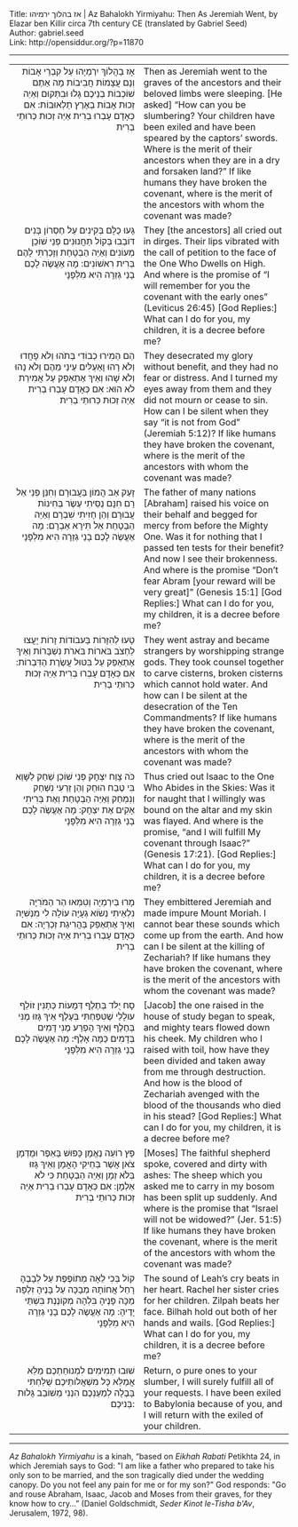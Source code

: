 <html>
<head></head>
<body>
Title: אז בהלוך ירמיהו | Az Bahalokh Yirmiyahu: Then As Jeremiah Went, by Elazar ben Killir circa 7th century CE (translated by Gabriel Seed)<br />
Author: gabriel.seed<br />
Link: http://opensiddur.org/?p=11870
<p />
<hr />

<table style="margin-left: auto;margin-right: auto;"><tbody>
<tr><td style="vertical-align: top;" width="46%">
<div class="liturgy" style="text-align: right;"><span lang="he">
אָז בַהֲלוֹךְ יִרְמְיָהוּ עַל קִבְרֵי אָבוֹת וְנָם עֲצָמוֹת חֲבִיבוֹת מָה אַתֶם שׁוֹכְבוֹת בְנֵיכֶם גָלוּ וּבִתְּקוּם וְאַיֵה זְכוּת אָבוֹת בְאֶרֶץ תַלְאוּבוֹת: 
אִם כְּאָדָם עָבְרוּ בְרִית אַיֵּה זְכוּת כְּרוּתֵי בְרִית 
</span></div>
</td>
 
<td style="vertical-align:top;" width="53%">
<div class="english">
Then as Jeremiah went to the graves of the ancestors and their beloved limbs were sleeping. [He asked] “How can you be slumbering? Your children have been exiled and have been speared by the captors’ swords. Where is the merit of their ancestors when they are in a dry and forsaken land?” If like humans they have broken the covenant, where is the merit of the ancestors with whom the covenant was made?
</div>
</td></tr>


<tr><td style="vertical-align: top;" width="46%">
<div class="liturgy" style="text-align: right;"><span lang="he">
גָּעוּ כֻלָּם בְּקִינִים עַל חֶסְרוֹן בָּנִים דּוֹבַבוּ בְּקוֹל תַּחֲנוּנִים פְּנֵי שׁוֹכֵן מְעוֹנִים וְאַיֵּה הַבְטָחַת וְזָכַרְתִּי לָהֶם בְּרִית רִאשׁוֹנִים: 
מָה אֶעֱשֶׂה לָכֶם בָנַי גְזֵרָה הִיא מִלְּפָנָי 
</span></div>
</td>
 
<td style="vertical-align:top;" width="53%">
<div class="english">
They [the ancestors] all cried out in dirges.
Their lips vibrated with the call of petition to the face of the One Who Dwells on High. And where is the promise of “I will remember for you the covenant with the early ones” (Leviticus 26:45) [God Replies:] What can I do for you, my children, it is a decree before me? 
</div>
</td></tr>


<tr><td style="vertical-align: top;" width="46%">
<div class="liturgy" style="text-align: right;"><span lang="he">
הֵם הֵמִירוּ כְבוֹדִי בְּתֺהוּ וְלֹא פָחֲדוּ וְלֹא רָהוּ וָאַעְלִּים עֵינַי מֵהֶם וְלֹא נָהוּ וְלֹא שָׁהוּ וְאֵיךְ אֶתְאַפַּק עַל אֲמִירַת לֹא הוּא: אִם כְּאָדָם עָבְרוּ בְרִית אַיֵּה זְכוּת כְּרוּתֵי בְרִית 
</span></div>
</td>
 
<td style="vertical-align:top;" width="53%">
<div class="english">
They desecrated my glory without benefit, and they had no fear or distress. And I turned my eyes away from them and they did not mourn or cease to sin. How can I be silent when they say “it is not from God” (Jeremiah 5:12)? If like humans they have broken the covenant, where is the merit of the ancestors with whom the covenant was made?
</div>
</td></tr>


<tr><td style="vertical-align: top;" width="46%">
<div class="liturgy" style="text-align: right;"><span lang="he">
זָעַק אַב הֲמוֹן בַּעֲבוּרָם וְחִנֵּן פְּנֵי אֵל רָם חִנָּם נֻסֵּיתִי עֶשֶׂר בְּחִינוֹת עֲבוּרָם וְהֵן חָזִיתִי שִׁבְרָם וְאַיֵּה הַבְטָחַת אַל תִּירָא אַבְרָם: מָה אֶעֱשֶׂה לָכֶם בָנַי גְזֵרָה הִיא מִלְּפָנָי 
</span></div>
</td>
 
<td style="vertical-align:top;" width="53%">
<div class="english">
The father of many nations [Abraham] raised his voice on their behalf and begged for mercy from before the Mighty One. Was it for nothing that I passed ten tests for their benefit? And now I see their brokenness. And where is the promise “Don’t fear Abram [your reward will be very great]” (Genesis 15:1] [God Replies:] What can I do for you, my children, it is a decree before me? 
</div>
</td></tr>


<tr><td style="vertical-align: top;" width="46%">
<div class="liturgy" style="text-align: right;"><span lang="he">
טָעוּ לְהִזָּרוֹת בַּעבוֹדוֹת זָרוֹת יָעֲצוּ לַחְצֺב בֺּארוֹת בֺּארֺת נִשְׁבָּרוֹת וְאֵיךְ אֶתְאַפַּק עַל בִּטּוּל עֲשֶׂרֶת הַדִּבְרוֹת: אִם כְּאָדָם עָבְרוּ בְרִית אַיֵּה זְכוּת כְּרוּתֵי בְרִית 
</span></div>
</td>
 
<td style="vertical-align:top;" width="53%">
<div class="english">
They went astray and became strangers by worshipping strange gods.
They took counsel together to carve cisterns, broken cisterns which cannot hold water. And how can I be silent at the desecration of the Ten Commandments? If like humans they have broken the covenant, where is the merit of the ancestors with whom the covenant was made? 
</div>
</td></tr>


<tr><td style="vertical-align: top;" width="46%">
<div class="liturgy" style="text-align: right;"><span lang="he">
כֺּה צָוַח יִצְחָק פְּנֵי שׁוֹכֵן שַׁחַק לַשָּׁוְא בִּי טֶּבַח הוּחַק וְהֵן זַרְעִי נִשְּׁחַק וְנִמְחַק וְאַיֵּה הַבְטָחַת וְאֶת בְּרִיתִי אָקִים אֶת יִצְחָק: מָה אֶעֱשֶֹה לָכֶם בָנַי גְזֵרָה הִיא מִלְּפָנָי 
</span></div>
</td>
 
<td style="vertical-align:top;" width="53%">
<div class="english">
Thus cried out Isaac to the One Who Abides in the Skies:
Was it for naught that I willingly was bound on the altar and my skin was flayed. And where is the promise, “and I will fulfill My covenant through Isaac?” (Genesis 17:21). [God Replies:] What can I do for you, my children, it is a decree before me? 
</div>
</td></tr>


<tr><td style="vertical-align: top;" width="46%">
<div class="liturgy" style="text-align: right;"><span lang="he">
מָרוּ בְּיִרְמְיָה וְטִמְּאוּ הַר הַמֺּרִיָּה נִלְאֵיתִי נְשׂוֹא גְעָיָּה עוֹלָה לִי מִנְּשִׁיָּה וְאֵיךְ אֶתְאַפַּק בַּהֲרִיגַת זְכַרְיָה: אִם כְּאָדָם עָבְרוּ בְרִית אַיֵּה זְכוּת כְּרוּתֵי בְרִית 
</span></div>
</td>
 
<td style="vertical-align:top;" width="53%">
<div class="english">
They embittered Jeremiah and made impure Mount Moriah. I cannot bear these sounds which come up from the earth. And how can I be silent at the killing of Zechariah? If like humans they have broken the covenant, where is the merit of the ancestors with whom the covenant was made?
</div>
</td></tr>


<tr><td style="vertical-align: top;" width="46%">
<div class="liturgy" style="text-align: right;"><span lang="he">
סָח יֻלּד בְּתֶלֶף דְּמָעוֹת כְּתַנִּין זוֹלֵף עולָלַי שֶׁטִּפַּחְתִּי בְּעֶלֶף אֵיךְ גָּזוּ מֶנִּי בְּחֶלֶף וְאֵיךְ הָפְרַע מֶנִּי דָּמִים בְּדָמִים כַּמָּה אָלֶף: מָה אֶעֱשֶֹה לָכֶם בָנַי גְזֵרָה הִיא מִלְּפָנָי 
</span></div>
</td>
 
<td style="vertical-align:top;" width="53%">
<div class="english">
[Jacob] the one raised in the house of study began to speak, and mighty tears flowed down his cheek. My children who I raised with toil, how have they been divided and taken away from me through destruction. And how is the blood of Zechariah avenged with the blood of the thousands who died in his stead? [God Replies:] What can I do for you, my children, it is a decree before me?
</div>
</td></tr>


<tr><td style="vertical-align: top;" width="46%">
<div class="liturgy" style="text-align: right;"><span lang="he">
פָּץ רוֹעַה נֶאֱמָן כָּפוּשׁ בָּאֵפֶר וּמֻדְמָן צֺאן אֲשֶׁר בְּחֵיקִי הָאֳמָן וְאֵיךְ גָּזוּ בְּלֹא זְמָן וְאַיֵּה הַבְטָחַת כִּי לֹא אַלְמָן: אִם כְּאָדָם עָבְרוּ בְרִית אַיֵּה זְכוּת כְּרוּתֵי בְרִית 
</span></div>
</td>
 
<td style="vertical-align:top;" width="53%">
<div class="english">
[Moses] The faithful shepherd spoke, covered and dirty with ashes: The sheep which you asked me to carry in my bosom has been split up suddenly. And where is the promise that “Israel will not be widowed?” (Jer. 51:5) If like humans they have broken the covenant, where is the merit of the ancestors with whom the covenant was made?
</div>
</td></tr>


<tr><td style="vertical-align: top;" width="46%">
<div class="liturgy" style="text-align: right;"><span lang="he">
קוֹל בְּכִי לֵאָה מְתוֹפֶפֶת עַל לְבָבֶהָ רָחֵל אֲחוֹתָהּ מְבַכָּה עַל בָּנֶיהָ זִלְפָּה מַכָּה פָּנֶיהָ בִּלְהָה מְקוֹנֶנֶת בִּשְׁתֵּי יָדֶיהָ: מָה אֶעֱשֶֹה לָכֶם בָנַי גְזֵרָה הִיא מִלְּפָנָי 
</span></div>
</td>
 
<td style="vertical-align:top;" width="53%">
<div class="english">
The sound of Leah’s cry beats in her heart. Rachel her sister cries for her children. Zilpah beats her face. Bilhah hold out both of her hands and wails. [God Replies:] What can I do for you, my children, it is a decree before me?
</div>
</td></tr>


<tr><td style="vertical-align: top;" width="46%">
<div class="liturgy" style="text-align: right;"><span lang="he">
שׁוּבוּ תְמִימִים לִמְנוּחַתְכֶם מַלֵּא אֲמַלֵּא כָּל מִשְׁאֲלוֹתֵיכֶם שֻׁלַּחְתִּי בָּבֶלָה לְמַעַנְכֶם הִנְנִי מְשׁוֹבֵב גָּלוּת בְּניכֶם: 
 </span></div>
</td>
 
<td style="vertical-align:top;" width="53%">
<div class="english">
Return, o pure ones to your slumber, I will surely fulfill all of your requests. I have been exiled to Babylonia because of you, and I will return with the exiled of your children. 
</div>
</td></tr>
</tbody></table>

<hr />
<em>Az Bahalokh Yirmiyahu</em> is a kinah, “based on <em>Eikhah Rabati</em> Petikhta 24, in which Jeremiah says to God: "I am like a father who prepared to take his only son to be married, and the son tragically died under the wedding canopy. Do you not feel any pain for me or for my son?" God responds: "Go and rouse Abraham, Isaac, Jacob and Moses from their graves, for they know how to cry…” (Daniel Goldschmidt, <em>Seder Kinot le-Tisha b'Av</em>, Jerusalem, 1972, 98).


</body>
</html>